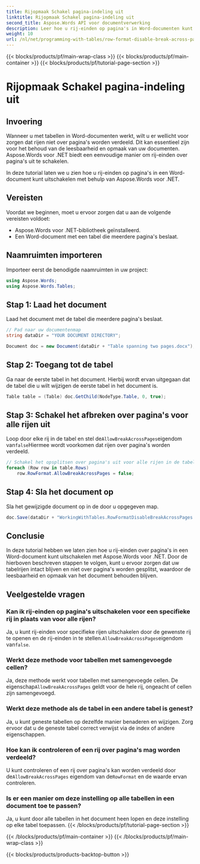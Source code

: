 ```yaml
---
title: Rijopmaak Schakel pagina-indeling uit
linktitle: Rijopmaak Schakel pagina-indeling uit
second_title: Aspose.Words API voor documentverwerking
description: Leer hoe u rij-einden op pagina's in Word-documenten kunt uitschakelen met Aspose.Words voor .NET, zodat de leesbaarheid en opmaak van tabellen behouden blijven.
weight: 10
url: /nl/net/programming-with-tables/row-format-disable-break-across-pages/
---
```


{{< blocks/products/pf/main-wrap-class >}}
{{< blocks/products/pf/main-container >}}
{{< blocks/products/pf/tutorial-page-section >}}

# Rijopmaak Schakel pagina-indeling uit

## Invoering

Wanneer u met tabellen in Word-documenten werkt, wilt u er wellicht voor zorgen dat rijen niet over pagina's worden verdeeld. Dit kan essentieel zijn voor het behoud van de leesbaarheid en opmaak van uw documenten. Aspose.Words voor .NET biedt een eenvoudige manier om rij-einden over pagina's uit te schakelen.

In deze tutorial laten we u zien hoe u rij-einden op pagina's in een Word-document kunt uitschakelen met behulp van Aspose.Words voor .NET.

## Vereisten

Voordat we beginnen, moet u ervoor zorgen dat u aan de volgende vereisten voldoet:
- Aspose.Words voor .NET-bibliotheek geïnstalleerd.
- Een Word-document met een tabel die meerdere pagina's beslaat.

## Naamruimten importeren

Importeer eerst de benodigde naamruimten in uw project:

```csharp
using Aspose.Words;
using Aspose.Words.Tables;
```

## Stap 1: Laad het document

Laad het document met de tabel die meerdere pagina's beslaat.

```csharp
// Pad naar uw documentenmap
string dataDir = "YOUR DOCUMENT DIRECTORY";

Document doc = new Document(dataDir + "Table spanning two pages.docx");
```

## Stap 2: Toegang tot de tabel

Ga naar de eerste tabel in het document. Hierbij wordt ervan uitgegaan dat de tabel die u wilt wijzigen de eerste tabel in het document is.

```csharp
Table table = (Table) doc.GetChild(NodeType.Table, 0, true);
```

## Stap 3: Schakel het afbreken over pagina's voor alle rijen uit

 Loop door elke rij in de tabel en stel de`AllowBreakAcrossPages`eigendom van`false`Hiermee wordt voorkomen dat rijen over pagina's worden verdeeld.

```csharp
// Schakel het opsplitsen over pagina's uit voor alle rijen in de tabel.
foreach (Row row in table.Rows)
    row.RowFormat.AllowBreakAcrossPages = false;
```

## Stap 4: Sla het document op

Sla het gewijzigde document op in de door u opgegeven map.

```csharp
doc.Save(dataDir + "WorkingWithTables.RowFormatDisableBreakAcrossPages.docx");
```

## Conclusie

In deze tutorial hebben we laten zien hoe u rij-einden over pagina's in een Word-document kunt uitschakelen met Aspose.Words voor .NET. Door de hierboven beschreven stappen te volgen, kunt u ervoor zorgen dat uw tabelrijen intact blijven en niet over pagina's worden gesplitst, waardoor de leesbaarheid en opmaak van het document behouden blijven.

## Veelgestelde vragen

### Kan ik rij-einden op pagina's uitschakelen voor een specifieke rij in plaats van voor alle rijen?  
 Ja, u kunt rij-einden voor specifieke rijen uitschakelen door de gewenste rij te openen en de rij-einden in te stellen.`AllowBreakAcrossPages`eigendom van`false`.

### Werkt deze methode voor tabellen met samengevoegde cellen?  
 Ja, deze methode werkt voor tabellen met samengevoegde cellen. De eigenschap`AllowBreakAcrossPages` geldt voor de hele rij, ongeacht of cellen zijn samengevoegd.

### Werkt deze methode als de tabel in een andere tabel is genest?  
Ja, u kunt geneste tabellen op dezelfde manier benaderen en wijzigen. Zorg ervoor dat u de geneste tabel correct verwijst via de index of andere eigenschappen.

### Hoe kan ik controleren of een rij over pagina's mag worden verdeeld?  
 U kunt controleren of een rij over pagina's kan worden verdeeld door de`AllowBreakAcrossPages` eigendom van de`RowFormat` en de waarde ervan controleren.

### Is er een manier om deze instelling op alle tabellen in een document toe te passen?  
Ja, u kunt door alle tabellen in het document heen lopen en deze instelling op elke tabel toepassen.
{{< /blocks/products/pf/tutorial-page-section >}}

{{< /blocks/products/pf/main-container >}}
{{< /blocks/products/pf/main-wrap-class >}}

{{< blocks/products/products-backtop-button >}}
